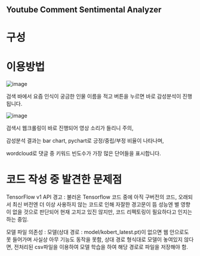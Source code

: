 ## Youtube Comment Sentimental Analyzer

# 구성


# 이용방법
![image](https://github.com/user-attachments/assets/ea4b8e78-5424-484c-b6e2-f0d0e4491bd1)

검색 바에서 요즘 인식이 궁금한 인물 이름을 적고 버튼을 누르면 바로 감성분석이 진행됩니다.

![image](https://github.com/user-attachments/assets/87599075-f9e9-4a39-bae6-712c81e7e401)

검색시 웹크롤링이 바로 진행되어 영상 소리가 들리니 주의,

감성분석 결과는 bar chart, pychart로 긍정/중립/부정 비율이 나타나며, 

wordcloud로 댓글 중 키워드 빈도수가 가장 많은 단어들을 표시합니다.

# 코드 작성 중 발견한 문제점

TensorFlow v1 API 경고 : 불러온 Tensorflow 코드 중에 아직 구버전의 코드, 
                         오래되서 최신 버전엔 더 이상 사용하지 않는 코드로 인해 자잘한 경고문이 뜸
                         성능엔 별 영향이 없을 것으로 판단되어 현재 고치고 있진 않지만, 코드 리펙토링이 필요하다고 인지는 하는 중임.

모델 파일 의존성 : 모델(상대 경로 : model/kobert_latest.pt)이 없으면 웹 안으로도 못 들어가며 사실상 아무 기능도 동작을 못함,
                 상대 경로 형식대로 모델이 놓여있지 않다면,
                 전처리된 csv파일을 이용하여 모델 학습을 하여 해당 경로로 파일을 저장해야 함.
